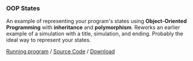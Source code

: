 ### OOP States

An example of representing your program's states using **Object-Oriented Programming** with **inheritance** and **polymorphism**. Reworks an earlier example of a simulation with a title, simulation, and ending. Probably the ideal way to represent your states.

[Running program](https://pippinbarr.github.io/cart253/examples/structure/oop-states/) / [Source Code](https://github.com/pippinbarr/cart253/tree/main/examples/structure/oop-states) / [Download](https://pippinbarr.github.io/cart253/examples/structure/oop-states.zip)
